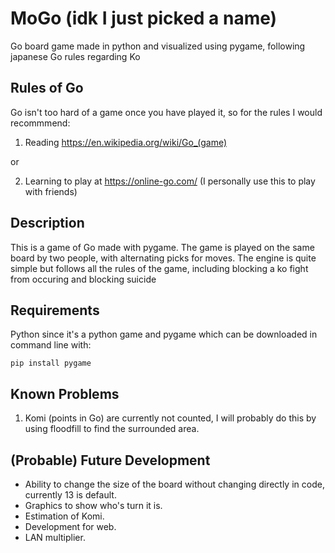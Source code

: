 # MoGo (idk I just picked a name)
Go board game made in python and visualized using pygame, following japanese Go rules regarding Ko

## Rules of Go

Go isn't too hard of a game once you have played it, so for the rules I would recommmend:
1. Reading https://en.wikipedia.org/wiki/Go_(game)

or

2. Learning to play at https://online-go.com/ (I personally use this to play with friends)

## Description

This is a game of Go made with pygame. The game is played on the same board by two people, with alternating picks for moves. The engine is quite simple but follows all the rules of the game, including blocking a ko fight from occuring and blocking suicide 

## Requirements
Python since it's a python game and pygame which can be downloaded in command line with:

~~~
pip install pygame
~~~

## Known Problems

1. Komi (points in Go) are currently not counted, I will probably do this by using floodfill to find the surrounded area.

## (Probable) Future Development

- Ability to change the size of the board without changing directly in code, currently 13 is default.
- Graphics to show who's turn it is.
- Estimation of Komi.
- Development for web.
- LAN multiplier.
